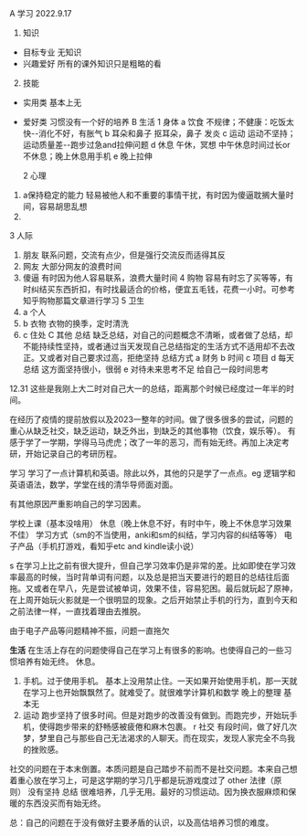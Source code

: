 A 学习         2022.9.17
1. 知识
* 目标专业  无知识
* 兴趣爱好  所有的课外知识只是粗略的看
2. 技能
* 实用类  基本上无
* 爱好类  习惯没有一个好的培养
B 生活
 1 身体
a  饮食 不规律；不健康：吃饭太快--消化不好，有胀气
b  耳朵和鼻子  抠耳朵，鼻子  发炎
c  运动 运动不坚持；运动质量差--跑步过急and拉伸问题
d  休息 午休，冥想 中午休息时间过长or不休息；晚上休息用手机
e 晚上拉伸

  2  心理
1. a保持稳定的能力  轻易被他人和不重要的事情干扰，有时因为傻逼耽搁大量时间，容易胡思乱想
2. 
3  人际
1. 朋友  联系问题，交流有点少，但是强行交流反而适得其反
2. 网友  大部分网友的浪费时间
3. 傻逼  有时因为他人容易联系，浪费大量时间
4 购物  容易有时忘了买等等，有时纠结买东西折扣，有时找最适合的价格，便宜五毛钱，花费一小时。可参考知乎购物那篇文章进行学习
5 卫生
1. a 个人
1. b 衣物 衣物的换季，定时清洗
1. c 住处
C 其他
总结  缺乏总结，对自己的问题概念不清晰，或者做了总结，却不能持续性坚持，或者通过当天发现自己总结指定的生活方式不适用却不去改正。又或者对自己要求过高，拒绝坚持
总结方式
a 财务
b 时间
c 项目
d 每天总结 这方面坚持很小，很弱
e 对待未来思考不足  给自己一段时间思考


12.31
这些是我刚上大二时对自己大一的总结，距离那个时候已经度过一年半的时间。

在经历了疫情的提前放假以及2023一整年的时间。做了很多很多的尝试，问题的重心从缺乏社交，缺乏运动，缺乏外出，到缺乏的其他事物（饮食，娱乐等）。
有感于学了一学期，学得马马虎虎；改了一年的恶习，而有始无终。再加上决定考研，开始记录自己的考研历程。

学习
学习了一点计算机和英语。除此以外，其他的只是学了一点点。eg 逻辑学和英语语法，数学，学堂在线的清华导师面对面。

  有其他原因严重影响自己的学习因素。

学校上课（基本没啥用）
休息（晚上休息不好，有时中午，晚上不休息学习效果不佳）
学习方式（sm的不当使用，anki和sm的纠结，学习内容的纠结等等）
电子产品（手机打游戏，看知乎etc and kindle读小说）

s  在学习上比之前有很大提升，但自己学习效率仍是非常的差。比如即使在学习效率最高的时候，当时背单词有问题，以及总是把当天要进行的题目的总结往后面拖。又或者在早八，先是尝试被单词，效果不佳，容易犯困。最后就玩起了原神，在上周开始玩火影就是一个很明显的现象。之后开始禁止手机的行为，直到今天和之前法律一样，一直找着理由去推脱。

由于电子产品等问题精神不振，问题一直拖欠

**生活**  在生活上存在的问题使得自己在学习上有很多的影响。也使得自己的一些习惯培养有始无终。
休息。
1. 手机。过于使用手机。
   基本上没用禁止住。一天如果开始使用手机，那一天就在学习上也开始飘飘然了。就难受了。就很难学计算机和数学
晚上的整理  基本无
2. 运动  跑步坚持了很多时间。但是对跑步的改善没有做到。而跑完步，开始玩手机，使得跑步带来的舒畅感被疲倦和麻木包裹。
r  社交
有段时间，做了好几次梦，梦里自己与那些自己无法渴求的人聊天。而在现实，发现人家完全不鸟我的挫败感。

社交的问题在于本末倒置。本质问题是自己踏步不前而不是社交问题。本来自己想着重心放在学习上，可是这学期的学习几乎都是玩游戏度过了
other
法律（原则） 没有坚持
总结  很难培养，几乎无用。最好的习惯运动。因为换衣服麻烦和保暖的东西没买而有始无终。

总：自己的问题在于没有做好主要矛盾的认识，以及高估培养习惯的难度。